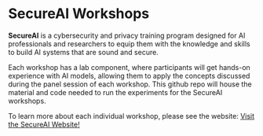 # SecureAI Workshops

**SecureAI** is a cybersecurity and privacy training program designed for AI professionals
and researchers to equip them with the knowledge and skills to build AI systems that are sound
and secure.

Each workshop has a lab component, where participants will get hands-on experience
with AI models, allowing them to apply the concepts discussed during the panel session
of each workshop. This github repo will house the material and code needed to run the experiments
for the SecureAI workshops.

To learn more about each individual workshop, please see the website:
[Visit the SecureAI Website!](https://secureai.cs.luc.edu/)



